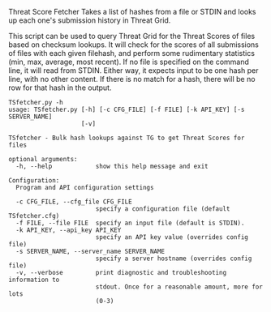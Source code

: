 Threat Score Fetcher
Takes a list of hashes from a file or STDIN and looks up each one's submission history in Threat Grid. 

This script can be used to query Threat Grid for the Threat Scores of files
based on checksum lookups. It will check for the scores of all submissions of
files with each given filehash, and perform some rudimentary statistics (min,
max, average, most recent). If no file is specified on the command line, it
will read from STDIN. Either way, it expects input to be one hash per line,
with no other content. If there is no match for a hash, there will be no row
for that hash in the output.


```
TSfetcher.py -h
usage: TSfetcher.py [-h] [-c CFG_FILE] [-f FILE] [-k API_KEY] [-s SERVER_NAME]
                    [-v]

TSfetcher - Bulk hash lookups against TG to get Threat Scores for files

optional arguments:
  -h, --help            show this help message and exit

Configuration:
  Program and API configuration settings

  -c CFG_FILE, --cfg_file CFG_FILE
                        specify a configuration file (default TSfetcher.cfg)
  -f FILE, --file FILE  specify an input file (default is STDIN).
  -k API_KEY, --api_key API_KEY
                        specify an API key value (overrides config file)
  -s SERVER_NAME, --server_name SERVER_NAME
                        specify a server hostname (overrides config file)
  -v, --verbose         print diagnostic and troubleshooting information to
                        stdout. Once for a reasonable amount, more for lots
                        (0-3)


```

